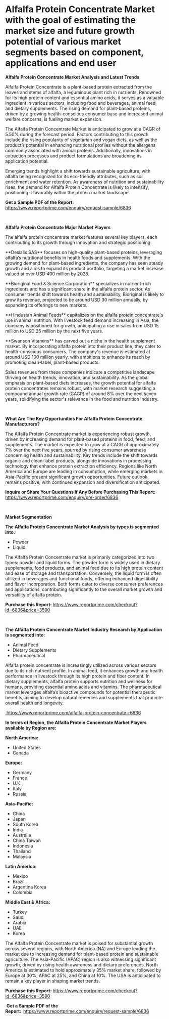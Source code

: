 <p><h1>Alfalfa Protein Concentrate Market with the goal of estimating the market size and future growth potential of various market segments based on component, applications and end user</h1></p><p><strong>Alfalfa Protein Concentrate Market Analysis and Latest Trends</strong></p>
<p><p>Alfalfa Protein Concentrate is a plant-based protein extracted from the leaves and stems of alfalfa, a leguminous plant rich in nutrients. Renowned for its high protein content and essential amino acids, it serves as a valuable ingredient in various sectors, including food and beverages, animal feed, and dietary supplements. The rising demand for plant-based proteins, driven by a growing health-conscious consumer base and increased animal welfare concerns, is fueling market expansion.</p><p>The Alfalfa Protein Concentrate Market is anticipated to grow at a CAGR of 5.50% during the forecast period. Factors contributing to this growth include the rising popularity of vegetarian and vegan diets, as well as the product’s potential in enhancing nutritional profiles without the allergens commonly associated with animal proteins. Additionally, innovations in extraction processes and product formulations are broadening its application potential.</p><p>Emerging trends highlight a shift towards sustainable agriculture, with alfalfa being recognized for its eco-friendly attributes, such as soil enrichment and water retention. As awareness of nutrition and sustainability rises, the demand for Alfalfa Protein Concentrate is likely to intensify, positioning it favorably within the protein market landscape.</p></p>
<p><strong>Get a Sample PDF of the Report:&nbsp;</strong> <a href="https://www.reportprime.com/enquiry/request-sample/6836?utm_campaign=4521&utm_medium=2&utm_source=Github&utm_content=ia&utm_term=16052025&utm_id=alfalfa-protein-concentrate">https://www.reportprime.com/enquiry/request-sample/6836</a></p>
<p>&nbsp;</p>
<p><strong>Alfalfa Protein Concentrate Major Market Players</strong></p>
<p><p>The alfalfa protein concentrate market features several key players, each contributing to its growth through innovation and strategic positioning. </p><p>**Desialis SAS** focuses on high-quality plant-based proteins, leveraging alfalfa’s nutritional benefits in health foods and supplements. With the growing demand for plant-based ingredients, the company has seen steady growth and aims to expand its product portfolio, targeting a market increase valued at over USD 400 million by 2028.</p><p>**Bioriginal Food & Science Corporation** specializes in nutrient-rich ingredients and has a significant share in the alfalfa protein sector. As consumer trends shift towards health and sustainability, Bioriginal is likely to grow its revenue, projected to be around USD 30 million annually, by expanding its offerings to new markets.</p><p>**Hindustan Animal Feeds** capitalizes on the alfalfa protein concentrate's use in animal nutrition. With livestock feed demand increasing in Asia, the company is positioned for growth, anticipating a rise in sales from USD 15 million to USD 25 million by the next five years.</p><p>**Swanson Vitamins** has carved out a niche in the health supplement market. By incorporating alfalfa protein into their product line, they cater to health-conscious consumers. The company's revenue is estimated at around USD 100 million yearly, with ambitions to enhance its reach by promoting clean-label, plant-based products.</p><p>Sales revenues from these companies indicate a competitive landscape thriving on health trends, innovation, and sustainability. As the global emphasis on plant-based diets increases, the growth potential for alfalfa protein concentrates remains robust, with market research suggesting a compound annual growth rate (CAGR) of around 8% over the next seven years, solidifying the sector's relevance in the food and nutrition industry.</p></p>
<p>&nbsp;</p>
<p><strong>What Are The Key Opportunities For Alfalfa Protein Concentrate Manufacturers?</strong></p>
<p><p>The Alfalfa Protein Concentrate market is experiencing robust growth, driven by increasing demand for plant-based proteins in food, feed, and supplements. The market is expected to grow at a CAGR of approximately 7% over the next five years, spurred by rising consumer awareness concerning health and sustainability. Key trends include the shift towards organic and clean-label products, alongside innovations in processing technology that enhance protein extraction efficiency. Regions like North America and Europe are leading in consumption, while emerging markets in Asia-Pacific present significant growth opportunities. Future outlook remains positive, with continued expansion and diversification anticipated.</p></p>
<p><strong>Inquire or Share Your Questions If Any Before Purchasing This Report:</strong> <a href="https://www.reportprime.com/enquiry/pre-order/6836?utm_campaign=4521&utm_medium=2&utm_source=Github&utm_content=ia&utm_term=16052025&utm_id=alfalfa-protein-concentrate">https://www.reportprime.com/enquiry/pre-order/6836</a></p>
<p>&nbsp;</p>
<p><strong>Market Segmentation</strong></p>
<p><strong>The Alfalfa Protein Concentrate Market Analysis by types is segmented into:</strong></p>
<p><ul><li>Powder</li><li>Liquid</li></ul></p>
<p><p>The Alfalfa Protein Concentrate market is primarily categorized into two types: powder and liquid forms. The powder form is widely used in dietary supplements, food products, and animal feed due to its high protein content and ease of storage and transportation. Conversely, the liquid form is often utilized in beverages and functional foods, offering enhanced digestibility and flavor incorporation. Both forms cater to diverse consumer preferences and applications, contributing significantly to the overall market growth and versatility of alfalfa protein.</p></p>
<p><strong>Purchase this Report:&nbsp;</strong><a href="https://www.reportprime.com/checkout?id=6836&price=3590&utm_campaign=4521&utm_medium=2&utm_source=Github&utm_content=ia&utm_term=16052025&utm_id=alfalfa-protein-concentrate">https://www.reportprime.com/checkout?id=6836&price=3590</a></p>
<p>&nbsp;</p>
<p><strong>The Alfalfa Protein Concentrate Market Industry Research by Application is segmented into:</strong></p>
<p><ul><li>Animal Feed</li><li>Dietary Supplements</li><li>Pharmaceutical</li></ul></p>
<p><p>Alfalfa protein concentrate is increasingly utilized across various sectors due to its rich nutrient profile. In animal feed, it enhances growth and health performance in livestock through its high protein and fiber content. In dietary supplements, alfalfa protein supports nutrition and wellness for humans, providing essential amino acids and vitamins. The pharmaceutical market leverages alfalfa’s bioactive compounds for potential therapeutic benefits, aiming to develop natural remedies and supplements that promote overall health and longevity.</p></p>
<p><a href="https://www.reportprime.com/alfalfa-protein-concentrate-r6836?utm_campaign=4521&utm_medium=2&utm_source=Github&utm_content=ia&utm_term=16052025&utm_id=alfalfa-protein-concentrate">&nbsp;https://www.reportprime.com/alfalfa-protein-concentrate-r6836</a></p>
<p><strong>In terms of Region, the Alfalfa Protein Concentrate Market Players available by Region are:</strong></p>
<p>
    <p> <strong> North America: </strong>
        <ul>
            <li>United States</li>
            <li>Canada</li>
        </ul>
        </p> 
    <p> <strong> Europe: </strong>
        <ul>
            <li>Germany</li>
            <li>France</li>
            <li>U.K.</li>
            <li>Italy</li>
            <li>Russia</li>
        </ul>
        </p> 
    <p> <strong> Asia-Pacific: </strong>
        <ul>
            <li>China</li>
            <li>Japan</li>
            <li>South Korea</li>
            <li>India</li>
            <li>Australia</li>
            <li>China Taiwan</li>
            <li>Indonesia</li>
            <li>Thailand</li>
            <li>Malaysia</li>
        </ul>
        </p> 
    <p> <strong> Latin America: </strong>
        <ul>
            <li>Mexico</li>
            <li>Brazil</li>
            <li>Argentina Korea</li>
            <li>Colombia</li>
        </ul>
        </p> 
    <p> <strong> Middle East & Africa: </strong>
        <ul>
            <li>Turkey</li>
            <li>Saudi</li>
            <li>Arabia</li>
            <li>UAE</li>
            <li>Korea</li>
        </ul>
    </p>
    </p>
<p><p>The Alfalfa Protein Concentrate market is poised for substantial growth across several regions, with North America (NA) and Europe leading the market due to increasing demand for plant-based protein and sustainable agriculture. The Asia-Pacific (APAC) region is also witnessing significant growth, driven by rising health awareness and dietary preferences. North America is estimated to hold approximately 35% market share, followed by Europe at 30%, APAC at 25%, and China at 10%. The USA is anticipated to remain a key player in shaping market trends.</p></p>
<p><strong>Purchase this Report: </strong><a href="https://www.reportprime.com/checkout?id=6836&price=3590&utm_campaign=4521&utm_medium=2&utm_source=Github&utm_content=ia&utm_term=16052025&utm_id=alfalfa-protein-concentrate">https://www.reportprime.com/checkout?id=6836&price=3590</a></p>
<p>&nbsp;<strong>Get a Sample PDF of the Report:&nbsp;&nbsp;</strong><a href="https://www.reportprime.com/enquiry/request-sample/6836?utm_campaign=4521&utm_medium=2&utm_source=Github&utm_content=ia&utm_term=16052025&utm_id=alfalfa-protein-concentrate">https://www.reportprime.com/enquiry/request-sample/6836</a></p>
<p><strong></strong></p>
<p><p></p><p></p><p></p></p>